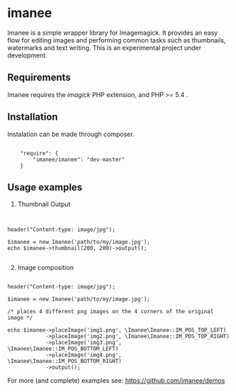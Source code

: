 # imanee

Imanee is a simple wrapper library for Imagemagick. It provides an easy flow for editing images and performing common tasks such as thumbnails, watermarks and text writing.
This is an experimental project under development.

## Requirements
Imanee requires the *imagick* PHP extension, and PHP >= 5.4 .

## Installation
Instalation can be made through composer.

<pre><code>
    "require": {
        "imanee/imanee": "dev-master"
    }
</code></pre>

## Usage examples

1. Thumbnail Output

<pre><code>

header("Content-type: image/jpg");

$imanee = new Imanee('path/to/my/image.jpg');
echo $imanee->thumbnail(200, 200)->output();

</code></pre>

2. Image composition

<pre><code>
header("Content-type: image/jpg");

$imanee = new Imanee('path/to/my/image.jpg');

/* places 4 different png images on the 4 corners of the original image */

echo $imanee->placeImage('img1.png', \Imanee\Imanee::IM_POS_TOP_LEFT)
            ->placeImage('img2.png', \Imanee\Imanee::IM_POS_TOP_RIGHT)
            ->placeImage('img3.png', \Imanee\Imanee::IM_POS_BOTTOM_LEFT)
            ->placeImage('img4.png', \Imanee\Imanee::IM_POS_BOTTOM_RIGHT)
            ->output();
</code></pre>

For more (and complete) examples see: <a href="https://github.com/imanee/demos">https://github.com/imanee/demos</a>